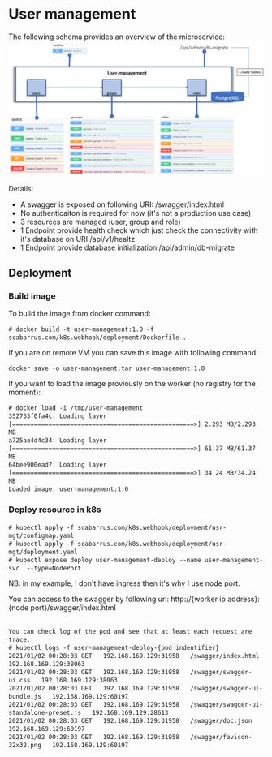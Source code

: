 # User management

The following schema provides an overview of the microservice:
![Project link](https://github.com/scabarrus/scabarrus.com/blob/master/k8s.webhook/docs/user-management.PNG)

Details:
* A swagger is exposed on following URI: /swagger/index.html
* No authenticaiton is required for now (it's not a production use case)
* 3 resources are managed (user, group and role)
* 1 Endpoint provide health check which just check the connectivity with it's database on URI /api/v1/healtz
* 1 Endpoint provide database initialization /api/admin/db-migrate

## Deployment
### Build image 
To build the image from docker command:
```
# docker build -t user-management:1.0 -f scabarrus.com/k8s.webhook/deployment/Dockerfile . 
```

If you are on remote VM you can save this image with following command:
```
docker save -o user-management.tar user-management:1.0
```

If you want to load the image proviously on the worker (no registry for the moment):<br>
```
# docker load -i /tmp/user-management
352733f0fa4c: Loading layer [==================================================>] 2.293 MB/2.293 MB
a725aa4d4c34: Loading layer [==================================================>] 61.37 MB/61.37 MB
64bee900ead7: Loading layer [==================================================>] 34.24 MB/34.24 MB
Loaded image: user-management:1.0
```

### Deploy resource in k8s
```
# kubectl apply -f scabarrus.com/k8s.webhook/deployment/usr-mgt/configmap.yaml
# kubectl apply -f scabarrus.com/k8s.webhook/deployment/usr-mgt/deployment.yaml
# kubectl expose deploy user-management-deploy --name user-management-svc  --type=NodePort
```
NB: in my example, I don't have ingress then it's why I use node port.

You can access to the swagger by following url:
http://{worker ip address}:{node port}/swagger/index.html

```

You can check log of the pod and see that at least each request are trace.
# kubectl logs -f user-management-deploy-{pod indentifier}
2021/01/02 00:28:03 GET   192.168.169.129:31958   /swagger/index.html   192.168.169.129:38063
2021/01/02 00:28:03 GET   192.168.169.129:31958   /swagger/swagger-ui.css   192.168.169.129:38063
2021/01/02 00:28:03 GET   192.168.169.129:31958   /swagger/swagger-ui-bundle.js   192.168.169.129:60197
2021/01/02 00:28:03 GET   192.168.169.129:31958   /swagger/swagger-ui-standalone-preset.js   192.168.169.129:28613
2021/01/02 00:28:03 GET   192.168.169.129:31958   /swagger/doc.json   192.168.169.129:60197
2021/01/02 00:28:03 GET   192.168.169.129:31958   /swagger/favicon-32x32.png   192.168.169.129:60197
```
